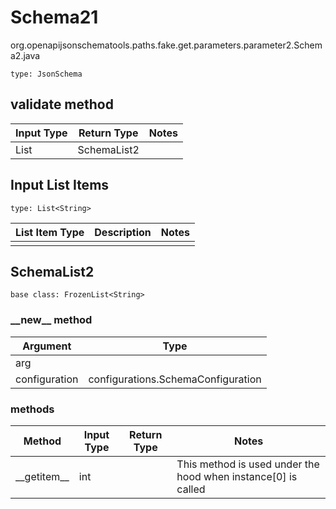 # Schema21
org.openapijsonschematools.paths.fake.get.parameters.parameter2.Schema2.java
```
type: JsonSchema
```

## validate method
| Input Type | Return Type | Notes |
| ---------- | ----------- | ----- |
| List<String> | SchemaList2 | |

## Input List Items
```
type: List<String>
```
List Item Type | Description | Notes
-------------------- | ------------- | -------------
 |  |

## SchemaList2
```
base class: FrozenList<String>
```
### &lowbar;&lowbar;new&lowbar;&lowbar; method
Argument | Type
-------- | ------
arg      | 
configuration | configurations.SchemaConfiguration

### methods
Method | Input Type | Return Type | Notes
------ | ---------- | ----------- | ------
&lowbar;&lowbar;getitem&lowbar;&lowbar; | int |  | This method is used under the hood when instance[0] is called
